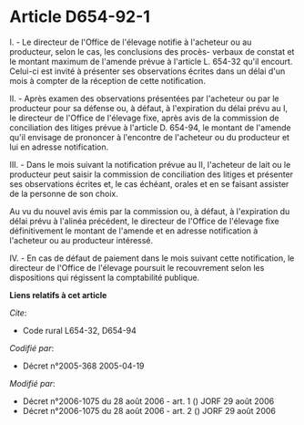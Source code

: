 # Article D654-92-1

I. - Le directeur de l'Office de l'élevage notifie à l'acheteur ou au producteur, selon le cas, les conclusions des procès-
verbaux de constat et le montant maximum de l'amende prévue à l'article L. 654-32 qu'il encourt. Celui-ci est invité à
présenter ses observations écrites dans un délai d'un mois à compter de la réception de cette notification.

II. - Après examen des observations présentées par l'acheteur ou par le producteur pour sa défense ou, à défaut, à
l'expiration du délai prévu au I, le directeur de l'Office de l'élevage fixe, après avis de la commission de conciliation des
litiges prévue à l'article D. 654-94, le montant de l'amende qu'il envisage de prononcer à l'encontre de l'acheteur ou du
producteur et lui en adresse notification.

III. - Dans le mois suivant la notification prévue au II, l'acheteur de lait ou le producteur peut saisir la commission de
conciliation des litiges et présenter ses observations écrites et, le cas échéant, orales et en se faisant assister de la
personne de son choix.

Au vu du nouvel avis émis par la commission ou, à défaut, à l'expiration du délai prévu à l'alinéa précédent, le directeur de
l'Office de l'élevage fixe définitivement le montant de l'amende et en adresse notification à l'acheteur ou au producteur
intéressé.

IV. - En cas de défaut de paiement dans le mois suivant cette notification, le directeur de l'Office de l'élevage poursuit le
recouvrement selon les dispositions qui régissent la comptabilité publique.

**Liens relatifs à cet article**

_Cite_:

  - Code rural L654-32, D654-94

_Codifié par_:

  - Décret n°2005-368 2005-04-19

_Modifié par_:

  - Décret n°2006-1075 du 28 août 2006 - art. 1 () JORF 29 août 2006
  - Décret n°2006-1075 du 28 août 2006 - art. 2 () JORF 29 août 2006
